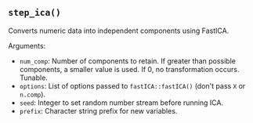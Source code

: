 ## `step_ica()`

Converts numeric data into independent components using FastICA.

Arguments:
* `num_comp`: Number of components to retain. If greater than possible components, a smaller value is used. If 0, no transformation occurs. Tunable.
* `options`: List of options passed to `fastICA::fastICA()` (don't pass `X` or `n.comp`).
* `seed`: Integer to set random number stream before running ICA.
* `prefix`: Character string prefix for new variables.
